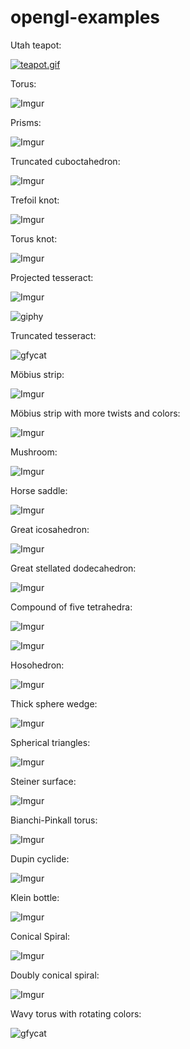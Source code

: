 # opengl-examples

Utah teapot:

[![teapot.gif](https://s17.postimg.org/vlsjt2lof/teapot.gif)](https://postimg.org/image/x0u4hsmrf/)

Torus:

![Imgur](https://i.imgur.com/gBMk7VH.png)

Prisms:

![Imgur](https://i.imgur.com/p8dVlur.png)

Truncated cuboctahedron:

![Imgur](https://i.imgur.com/JLGhrRf.png)

Trefoil knot:

![Imgur](https://i.imgur.com/Woqc6eJ.png)

Torus knot:

![Imgur](https://i.imgur.com/9SgrWkX.png)

Projected tesseract:

![Imgur](https://i.imgur.com/l6QsZpA.png)

![giphy](https://media.giphy.com/media/xUOwGeoczBkcHsVOvu/giphy.gif)

Truncated tesseract:

<!-- ![cubeupload](http://i.cubeupload.com/BIESi1.gif) -->
<!-- ![makeagif](https://i.makeagif.com/media/2-09-2018/iDOwcX.gif) -->
<!-- [![RO9ru.gif](https://pli.io/RO9ru.gif)](https://photoland.io/i/RO9ru) -->

![gfycat](https://thumbs.gfycat.com/ZealousGoodHound-size_restricted.gif)

Möbius strip:

![Imgur](https://i.imgur.com/l5ZOFkL.png)

Möbius strip with more twists and colors:

![Imgur](https://i.imgur.com/ccln1Ln.png)

Mushroom:

![Imgur](https://i.imgur.com/zlHQsF5.png)

Horse saddle:

![Imgur](https://i.imgur.com/NubOxwK.png)

Great icosahedron:

![Imgur](https://i.imgur.com/pwbOR0H.png)

Great stellated dodecahedron:

![Imgur](https://i.imgur.com/UkXXZaq.png)

Compound of five tetrahedra:

![Imgur](https://i.imgur.com/1CBr78n.png)

![Imgur](https://i.imgur.com/UA8C5Tx.gifv)

Hosohedron:

![Imgur](https://i.imgur.com/LCObg9d.png)

Thick sphere wedge:

![Imgur](https://i.imgur.com/FYM0Dfj.png)

Spherical triangles:

![Imgur](https://i.imgur.com/rI7ZMgg.png)

Steiner surface:

![Imgur](https://i.imgur.com/nC7vJ93.png)

Bianchi-Pinkall torus:

![Imgur](https://i.imgur.com/pJrOPJc.png)

Dupin cyclide:

![Imgur](https://i.imgur.com/zQCztkc.png)

Klein bottle:

![Imgur](https://i.imgur.com/9ACMHPC.png)

Conical Spiral:

![Imgur](https://i.imgur.com/iFmsTB9.png)

Doubly conical spiral:

![Imgur](https://i.imgur.com/9sFAZtw.png)

Wavy torus with rotating colors:

![gfycat](https://thumbs.gfycat.com/NaughtyFavoriteAchillestang-size_restricted.gif)
